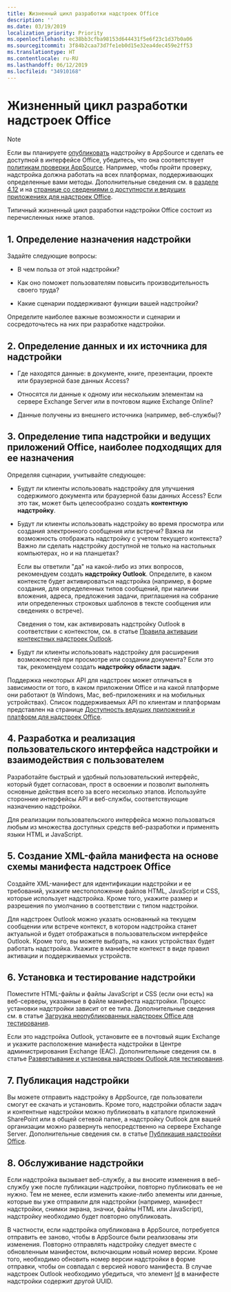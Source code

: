 ```yaml
---
title: Жизненный цикл разработки надстроек Office
description: ''
ms.date: 03/19/2019
localization_priority: Priority
ms.openlocfilehash: ec38bb3cfba98153d644431f5e6f23c1d37b0a06
ms.sourcegitcommit: 3f84b2caa73d7fe1eb0d15e32ea4dec459e2ff53
ms.translationtype: HT
ms.contentlocale: ru-RU
ms.lasthandoff: 06/12/2019
ms.locfileid: "34910168"
---
```

# <a name="office-add-ins-development-lifecycle"></a>Жизненный цикл разработки надстроек Office

> [!NOTE]
> Если вы планируете [опубликовать](../publish/publish.md) надстройку в AppSource и сделать ее доступной в интерфейсе Office, убедитесь, что она соответствует [политикам проверки AppSource](/office/dev/store/validation-policies). Например, чтобы пройти проверку, надстройка должна работать на всех платформах, поддерживающих определенные вами методы. Дополнительные сведения см. в [разделе 4.12](/office/dev/store/validation-policies#4-apps-and-add-ins-behave-predictably) и на [странице со сведениями о доступности и ведущих приложениях для надстроек Office](../overview/office-add-in-availability.md). 

Типичный жизненный цикл разработки надстройки Office состоит из перечисленных ниже этапов.


## <a name="1-decide-on-the-purpose-of-the-add-in"></a>1. Определение назначения надстройки

Задайте следующие вопросы:

- В чем польза от этой надстройки?

- Как оно поможет пользователям повысить производительность своего труда?

- Какие сценарии поддерживают функции вашей надстройки?

Определите наиболее важные возможности и сценарии и сосредоточьтесь на них при разработке надстройки.


## <a name="2-identify-the-data-and-data-source-for-the-add-in"></a>2. Определение данных и их источника для надстройки

- Где находятся данные: в документе, книге, презентации, проекте или браузерной базе данных Access?

- Относятся ли данные к одному или нескольким элементам на сервере Exchange Server или в почтовом ящике Exchange Online?

- Данные получены из внешнего источника (например, веб-службы)?


## <a name="3-identify-the-type-of-add-in-and-office-host-applications-that-best-support-the-purpose-of-the-add-in"></a>3. Определение типа надстройки и ведущих приложений Office, наиболее подходящих для ее назначения

Определяя сценарии, учитывайте следующее:

- Будут ли клиенты использовать надстройку для улучшения содержимого документа или браузерной базы данных Access? Если это так, может быть целесообразно создать **контентную надстройку**.

- Будут ли клиенты использовать надстройку во время просмотра или создания электронного сообщения или встречи? Важна ли возможность отображать надстройку с учетом текущего контекста? Важно ли сделать надстройку доступной не только на настольных компьютерах, но и на планшетах?

    Если вы ответили "да" на какой-либо из этих вопросов, рекомендуем создать **надстройку Outlook**. Определите, в каком контексте будет активироваться надстройка (например, в форме создания, для определенных типов сообщений, при наличии вложения, адреса, предложения задачи, приглашения на собрание или определенных строковых шаблонов в тексте сообщения или сведениях о встрече). 

    Сведения о том, как активировать надстройку Outlook в соответствии с контекстом, см. в статье [Правила активации контекстных надстроек Outlook](/outlook/add-ins/activation-rules).

- Будут ли клиенты использовать надстройку для расширения возможностей при просмотре или создании документа? Если это так, рекомендуем создать **надстройку области задач**.

Поддержка некоторых API для надстроек может отличаться в зависимости от того, в каком приложении Office и на какой платформе они работают (в Windows, Mac, веб-приложениях и на мобильных устройствах). Список поддерживаемых API по клиентам и платформам представлен на странице [Доступность ведущих приложений и платформ для надстроек Office](../overview/office-add-in-availability.md).  


## <a name="4-design-and-implement-the-user-experience-and-user-interface-for-the-add-in"></a>4. Разработка и реализация пользовательского интерфейса надстройки и взаимодействия с пользователем

Разработайте быстрый и удобный пользовательский интерфейс, который будет согласован, прост в освоении и позволит выполнять основные действия всего за всего несколько этапов. Используйте сторонние интерфейсы API и веб-службы, соответствующие назначению надстройки.

Для реализации пользовательского интерфейса можно пользоваться любым из множества доступных средств веб-разработки и применять языки HTML и JavaScript.


## <a name="5-create-an-xml-manifest-file-based-on-the-office-add-ins-manifest-schema"></a>5. Создание XML-файла манифеста на основе схемы манифеста надстроек Office

Создайте XML-манифест для идентификации надстройки и ее требований, укажите местоположение файлов HTML, JavaScript и CSS, которые использует надстройка. Кроме того, укажите размер и разрешения по умолчанию в соответствии с типом надстройки.

Для надстроек Outlook можно указать основанный на текущем сообщении или встрече контекст, в котором надстройка станет актуальной и будет отображаться в пользовательском интерфейсе Outlook. Кроме того, вы можете выбрать, на каких устройствах будет работать надстройка. Укажите в манифесте контекст в виде правил активации и поддерживаемых устройств.


## <a name="6-install-and-test-the-add-in"></a>6. Установка и тестирование надстройки

Поместите HTML-файлы и файлы JavaScript и CSS (если они есть) на веб-серверы, указанные в файле манифеста надстройки. Процесс установки надстройки зависит от ее типа. Дополнительные сведения см. в статье [Загрузка неопубликованных надстроек Office для тестирования](../testing/create-a-network-shared-folder-catalog-for-task-pane-and-content-add-ins.md).

Если это надстройка Outlook, установите ее в почтовый ящик Exchange и укажите расположение манифеста надстройки в Центре администрирования Exchange (EAC). Дополнительные сведения см. в статье [Развертывание и установка надстроек Outlook для тестирования](/outlook/add-ins/testing-and-tips).


## <a name="7-publish-the-add-in"></a>7. Публикация надстройки

Вы можете отправить надстройку в AppSource, где пользователи смогут ее скачать и установить. Кроме того, надстройки области задач и контентные надстройки можно публиковать в каталоге приложений SharePoint или в общей сетевой папке, а надстройку Outlook для вашей организации можно развернуть непосредственно на сервере Exchange Server. Дополнительные сведения см. в статье [Публикация надстройки Office](../publish/publish.md).


## <a name="8-maintain-the-add-in"></a>8. Обслуживание надстройки

Если надстройка вызывает веб-службу, а вы вносите изменения в веб-службу уже после публикации надстройки, повторно публиковать ее не нужно. Тем не менее, если изменить какие-либо элементы или данные, которые вы уже отправили для надстройки (например, манифест надстройки, снимки экрана, значки, файлы HTML или JavaScript), надстройку необходимо будет повторно опубликовать. 

В частности, если надстройка опубликована в AppSource, потребуется отправить ее заново, чтобы в AppSource были реализованы эти изменения. Повторно отправлять надстройку следует вместе с обновленным манифестом, включающим новый номер версии. Кроме того, необходимо обновить номер версии надстройки в форме отправки, чтобы он совпадал с версией нового манифеста. В случае надстроек Outlook необходимо убедиться, что элемент [Id](/office/dev/add-ins/reference/manifest/id) в манифесте надстройки содержит другой UUID.
